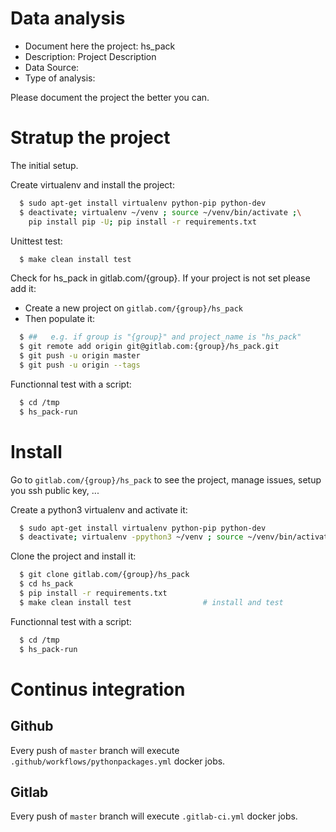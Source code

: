 # Data analysis
- Document here the project: hs_pack
- Description: Project Description
- Data Source:
- Type of analysis:

Please document the project the better you can.

# Stratup the project

The initial setup.

Create virtualenv and install the project:
```bash
  $ sudo apt-get install virtualenv python-pip python-dev
  $ deactivate; virtualenv ~/venv ; source ~/venv/bin/activate ;\
    pip install pip -U; pip install -r requirements.txt
```

Unittest test:
```bash
  $ make clean install test
```

Check for hs_pack in gitlab.com/{group}.
If your project is not set please add it:

- Create a new project on `gitlab.com/{group}/hs_pack`
- Then populate it:

```bash
  $ ##   e.g. if group is "{group}" and project_name is "hs_pack"
  $ git remote add origin git@gitlab.com:{group}/hs_pack.git
  $ git push -u origin master
  $ git push -u origin --tags
```

Functionnal test with a script:
```bash
  $ cd /tmp
  $ hs_pack-run
```
# Install
Go to `gitlab.com/{group}/hs_pack` to see the project, manage issues,
setup you ssh public key, ...

Create a python3 virtualenv and activate it:
```bash
  $ sudo apt-get install virtualenv python-pip python-dev
  $ deactivate; virtualenv -ppython3 ~/venv ; source ~/venv/bin/activate
```

Clone the project and install it:
```bash
  $ git clone gitlab.com/{group}/hs_pack
  $ cd hs_pack
  $ pip install -r requirements.txt
  $ make clean install test                # install and test
```
Functionnal test with a script:
```bash
  $ cd /tmp
  $ hs_pack-run
``` 

# Continus integration
## Github 
Every push of `master` branch will execute `.github/workflows/pythonpackages.yml` docker jobs.
## Gitlab
Every push of `master` branch will execute `.gitlab-ci.yml` docker jobs.
